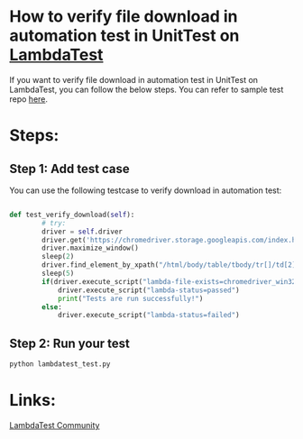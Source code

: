 # How to verify file download in automation test in UnitTest on [LambdaTest](https://www.lambdatest.com/?utm_source=github&utm_medium=repo&utm_campaign=UnitTest-verify-download)

If you want to verify file download in automation test in UnitTest on LambdaTest, you can follow the below steps. You can refer to sample test repo [here](https://github.com/LambdaTest/Python-UnitTest-Selenium).

# Steps:


## Step 1: Add test case

You can use the following testcase to verify download in automation test:

```python

def test_verify_download(self):
		# try:
		driver = self.driver
		driver.get('https://chromedriver.storage.googleapis.com/index.html?path=79.0.3945.36/')
		driver.maximize_window()
		sleep(2)
		driver.find_element_by_xpath("/html/body/table/tbody/tr[]/td[2]/a").click()
		sleep(5)
		if(driver.execute_script("lambda-file-exists=chromedriver_win32.zip") == True):
			driver.execute_script("lambda-status=passed")
			print("Tests are run successfully!")
		else:
			driver.execute_script("lambda-status=failed")
```

## Step 2: Run your test

```bash
python lambdatest_test.py
```

# Links:

[LambdaTest Community](http://community.lambdatest.com/)

